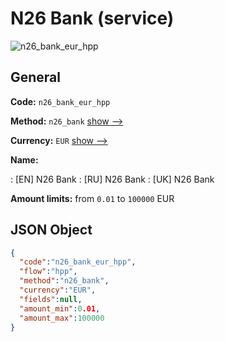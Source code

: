 
# N26 Bank (service) 
![n26_bank_eur_hpp](https://static.openfintech.io/payment_methods/n26_bank_eur_hpp/logo.svg?w=400&c=v0.59.26#w200)  

## General 
 
**Code:** `n26_bank_eur_hpp` 
 
**Method:** `n26_bank` 
 [show -->](/payment-methods/n26_bank/) 
 
**Currency:** `EUR` [show -->](/currencies/EUR/) 
 
**Name:** 
 
:	[EN] N26 Bank 
:	[RU] N26 Bank 
:	[UK] N26 Bank 
 
**Amount limits:** from `0.01` to `100000` EUR 

## JSON Object 

```json
{
  "code":"n26_bank_eur_hpp",
  "flow":"hpp",
  "method":"n26_bank",
  "currency":"EUR",
  "fields":null,
  "amount_min":0.01,
  "amount_max":100000
}
```  
